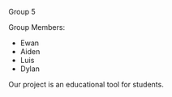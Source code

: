 Group 5

Group Members:
- Ewan
- Aiden
- Luis
- Dylan

Our project is an educational tool for students.
